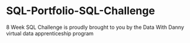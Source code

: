 # SQL-Portfolio-SQL-Challenge

8 Week SQL Challenge is proudly brought to you by the Data With Danny virtual data apprenticeship program
